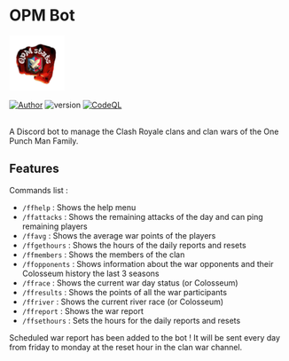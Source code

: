# OPM Bot

<img src="OPM-Stats.png" alt="Punch in fire" width="100" height="100"/> <br>

[![Author](https://img.shields.io/badge/author-@FelixLusseau-blue)](https://github.com/FelixLusseau)
![version](https://img.shields.io/badge/version-2.0.0-green)
[![CodeQL](https://github.com/FelixLusseau/OPM-Bot/actions/workflows/codeql.yml/badge.svg)](https://github.com/FelixLusseau/OPM-Bot/actions/workflows/codeql.yml)

<br>
A Discord bot to manage the Clash Royale clans and clan wars of the One Punch Man Family.

<br>

## Features

Commands list :
 - `/ffhelp` : Shows the help menu
 - `/ffattacks` : Shows the remaining attacks of the day and can ping remaining players
 - `/ffavg` : Shows the average war points of the players
 - `/ffgethours` : Shows the hours of the daily reports and resets
 - `/ffmembers` : Shows the members of the clan
 - `/ffopponents` : Shows information about the war opponents and their Colosseum history the last 3 seasons
 - `/ffrace` : Shows the current war day status (or Colosseum)
 - `/ffresults` : Shows the points of all the war participants
 - `/ffriver` : Shows the current river race (or Colosseum)
 - `/ffreport` : Shows the war report
 - `/ffsethours` : Sets the hours for the daily reports and resets

Scheduled war report has been added to the bot ! It will be sent every day from friday to monday at the reset hour in the clan war channel.